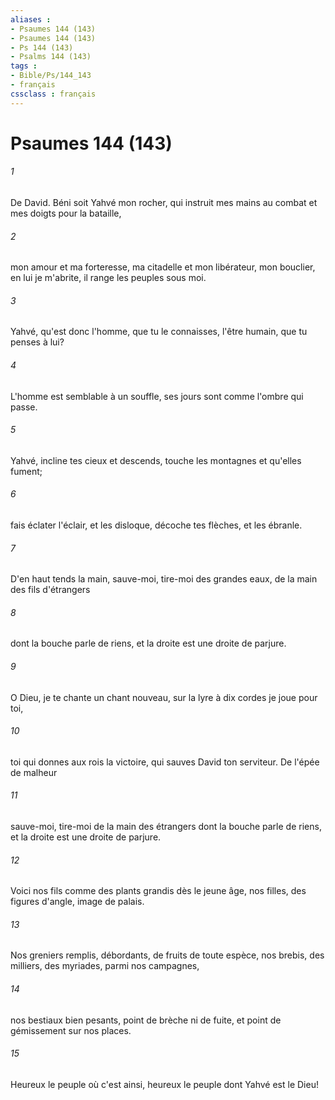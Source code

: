 ```yaml
---
aliases : 
- Psaumes 144 (143)
- Psaumes 144 (143)
- Ps 144 (143)
- Psalms 144 (143)
tags : 
- Bible/Ps/144_143
- français
cssclass : français
---
```


# Psaumes 144 (143)

###### 1
De David. Béni soit Yahvé mon rocher, qui instruit mes mains au combat et mes doigts pour la bataille,
###### 2
mon amour et ma forteresse, ma citadelle et mon libérateur, mon bouclier, en lui je m'abrite, il range les peuples sous moi.
###### 3
Yahvé, qu'est donc l'homme, que tu le connaisses, l'être humain, que tu penses à lui?
###### 4
L'homme est semblable à un souffle, ses jours sont comme l'ombre qui passe.
###### 5
Yahvé, incline tes cieux et descends, touche les montagnes et qu'elles fument;
###### 6
fais éclater l'éclair, et les disloque, décoche tes flèches, et les ébranle.
###### 7
D'en haut tends la main, sauve-moi, tire-moi des grandes eaux, de la main des fils d'étrangers
###### 8
dont la bouche parle de riens, et la droite est une droite de parjure.
###### 9
O Dieu, je te chante un chant nouveau, sur la lyre à dix cordes je joue pour toi,
###### 10
toi qui donnes aux rois la victoire, qui sauves David ton serviteur. De l'épée de malheur
###### 11
sauve-moi, tire-moi de la main des étrangers dont la bouche parle de riens, et la droite est une droite de parjure.
###### 12
Voici nos fils comme des plants grandis dès le jeune âge, nos filles, des figures d'angle, image de palais.
###### 13
Nos greniers remplis, débordants, de fruits de toute espèce, nos brebis, des milliers, des myriades, parmi nos campagnes,
###### 14
nos bestiaux bien pesants, point de brèche ni de fuite, et point de gémissement sur nos places.
###### 15
Heureux le peuple où c'est ainsi, heureux le peuple dont Yahvé est le Dieu!
